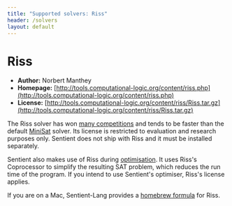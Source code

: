```yaml
---
title: "Supported solvers: Riss"
header: /solvers
layout: default
---
```

# Riss

- **Author:** Norbert Manthey
- **Homepage:** [http://tools.computational-logic.org/content/riss.php](http://tools.computational-logic.org/content/riss.php)
- **License:** [http://tools.computational-logic.org/content/riss/Riss.tar.gz](http://tools.computational-logic.org/content/riss/Riss.tar.gz)

The Riss solver has won [many competitions](http://www.satcompetition.org/)
and tends to be faster than the default [MiniSat](./minisat) solver. Its license
is restricted to evaluation and research purposes only. Sentient does not ship
with Riss and it must be installed separately.

Sentient also makes use of Riss during [optimisation](../cli/optimise). It uses
Riss's Coprocessor to simplify the resulting SAT problem, which reduces the run
time of the program. If you intend to use Sentient's optimiser, Riss's license
applies.

If you are on a Mac, Sentient-Lang provides a
[homebrew formula](https://github.com/sentient-lang/homebrew-riss) for
Riss.
